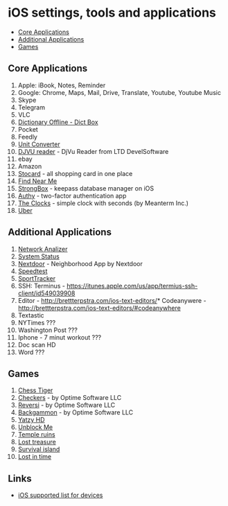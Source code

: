 # iOS settings, tools and applications

* [Core Applications](#core-applications)
* [Additional Applications](#additional-applications)
* [Games](#games)

## Core Applications

1. Apple: iBook, Notes, Reminder
1. Google: Chrome, Maps, Mail, Drive, Translate, Youtube, Youtube Music
1. Skype
1. Telegram
1. VLC
1. [Dictionary Offline - Dict Box](https://itunes.apple.com/us/app/dictionary-offline-dict-box/id587444069)
1. Pocket
1. Feedly
1. [Unit Converter](https://itunes.apple.com/us/app/unit-converter/id1139120257)
1. [DJVU reader](https://itunes.apple.com/us/app/djvu-reader-viewer-for-djvu-and-pdf-formats/id972086526) - DjVu Reader from LTD DevelSoftware
1. ebay
1. Amazon
1. [Stocard](https://itunes.apple.com/us/app/stocard-rewards-cards-wallet/id444578884) - all shopping card in one place
1. [Find Near Me](https://itunes.apple.com/us/app/find-near-me-nearby-around/id353369769)
1. [StrongBox](https://itunes.apple.com/us/app/strongbox-password-safe/id897283731) - keepass database manager on iOS
1. [Authy](https://itunes.apple.com/us/app/authy/id494168017) - two-factor authentication app
1. [The Clocks](https://itunes.apple.com/us/app/the-clocks-alarm-clock-world-clock/id403684793) - simple clock with seconds (by Meanterm Inc.)
1. [Uber](https://itunes.apple.com/us/app/uber/id368677368)


## Additional Applications

1. [Network Analizer](https://itunes.apple.com/us/app/network-analyzer/id562315041)
1. [System Status](https://itunes.apple.com/us/app/system-status-hw-monitor/id407752428)
1. [Nextdoor](https://itunes.apple.com/us/app/nextdoor-neighborhood-app/id640360962) - Neighborhood App by Nextdoor
1. [Speedtest](https://itunes.apple.com/us/app/speedtest-by-ookla/id300704847)
1. [SportTracker](https://itunes.apple.com/us/app/sports-tracker-for-all-sports/id426684873)
1.  SSH: Terminus - https://itunes.apple.com/us/app/termius-ssh-client/id549039908
1.  Editor - http://brettterpstra.com/ios-text-editors/* Codeanywere - http://brettterpstra.com/ios-text-editors/#codeanywhere
1.  Textastic
1.  NYTimes ???
1. Washington Post ???
1. Iphone - 7 minut workout ???
1. Doc scan HD
1. Word ???


## Games

1. [Chess Tiger](https://itunes.apple.com/us/app/chess-tiger/id522314512)
1. [Checkers](https://itunes.apple.com/us/app/checkers/id294664915) - by Optime Software LLC
1. [Reversi](https://itunes.apple.com/us/app/reversi/id427735154) - by Optime Software LLC
1. [Backgammon](https://itunes.apple.com/us/app/backgammon/id335445524) - by Optime Software LLC
1. [Yatzy HD](https://itunes.apple.com/us/app/yatzy-hd/id446950616)
1. [Unblock Me](https://itunes.apple.com/us/app/unblock-me/id315019111)
1. [Temple ruins]()
1. [Lost treasure]()
1. [Survival island]()
1. [Lost in time]()

## Links
* [iOS supported list for devices](https://everymac.com/systems/apple/ipad/ipad-faq/ipad-operating-system-info-update-cost-app-support.html)
